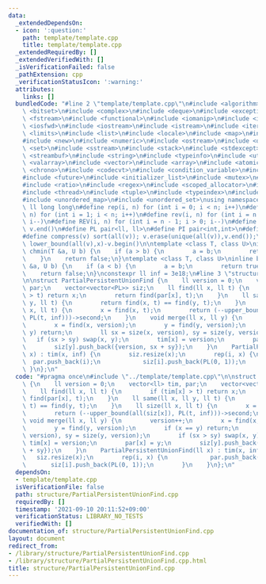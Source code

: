 ```yaml
---
data:
  _extendedDependsOn:
  - icon: ':question:'
    path: template/template.cpp
    title: template/template.cpp
  _extendedRequiredBy: []
  _extendedVerifiedWith: []
  _isVerificationFailed: false
  _pathExtension: cpp
  _verificationStatusIcon: ':warning:'
  attributes:
    links: []
  bundledCode: "#line 2 \"template/template.cpp\"\n#include <algorithm>\n#include\
    \ <bitset>\n#include <complex>\n#include <deque>\n#include <exception>\n#include\
    \ <fstream>\n#include <functional>\n#include <iomanip>\n#include <ios>\n#include\
    \ <iosfwd>\n#include <iostream>\n#include <istream>\n#include <iterator>\n#include\
    \ <limits>\n#include <list>\n#include <locale>\n#include <map>\n#include <memory>\n\
    #include <new>\n#include <numeric>\n#include <ostream>\n#include <queue>\n#include\
    \ <set>\n#include <sstream>\n#include <stack>\n#include <stdexcept>\n#include\
    \ <streambuf>\n#include <string>\n#include <typeinfo>\n#include <utility>\n#include\
    \ <valarray>\n#include <vector>\n#include <array>\n#include <atomic>\n#include\
    \ <chrono>\n#include <codecvt>\n#include <condition_variable>\n#include <forward_list>\n\
    #include <future>\n#include <initializer_list>\n#include <mutex>\n#include <random>\n\
    #include <ratio>\n#include <regex>\n#include <scoped_allocator>\n#include <system_error>\n\
    #include <thread>\n#include <tuple>\n#include <typeindex>\n#include <type_traits>\n\
    #include <unordered_map>\n#include <unordered_set>\nusing namespace std;\n#define\
    \ ll long long\n#define rep(i, n) for (int i = 0; i < n; i++)\n#define REP(i,\
    \ n) for (int i = 1; i < n; i++)\n#define rev(i, n) for (int i = n - 1; i >= 0;\
    \ i--)\n#define REV(i, n) for (int i = n - 1; i > 0; i--)\n#define all(v) v.begin(),\
    \ v.end()\n#define PL pair<ll, ll>\n#define PI pair<int,int>\n#define len(s) (int)s.size()\n\
    #define compress(v) sort(all(v)); v.erase(unique(all(v)),v.end());\n#define comid(v,x)\
    \ lower_bound(all(v),x)-v.begin()\n\ntemplate <class T, class U>\ninline bool\
    \ chmin(T &a, U b) {\n    if (a > b) {\n        a = b;\n        return true;\n\
    \    }\n    return false;\n}\ntemplate <class T, class U>\ninline bool chmax(T\
    \ &a, U b) {\n    if (a < b) {\n        a = b;\n        return true;\n    }\n\
    \    return false;\n}\nconstexpr ll inf = 3e18;\n#line 3 \"structure/PartialPersistentUnionFind.cpp\"\
    \n\nstruct PartialPersistentUnionFind {\n    ll version = 0;\n    vector<ll> tim,\
    \ par;\n    vector<vector<PL>> siz;\n    ll find(ll x, ll t) {\n        if (tim[x]\
    \ > t) return x;\n        return find(par[x], t);\n    }\n    ll same(ll x, ll\
    \ y, ll t) {\n        return find(x, t) == find(y, t);\n    }\n    ll size(ll\
    \ x, ll t) {\n        x = find(x, t);\n        return (--upper_bound(all(siz[x]),\
    \ PL(t, inf)))->second;\n    }\n    void merge(ll x, ll y) {\n        version++;\n\
    \        x = find(x, version);\n        y = find(y, version);\n        if (x ==\
    \ y) return;\n        ll sx = size(x, version), sy = size(y, version);\n     \
    \   if (sx > sy) swap(x, y);\n        tim[x] = version;\n        par[x] = y;\n\
    \        siz[y].push_back({version, sx + sy});\n    }\n    PartialPersistentUnionFind(ll\
    \ x) : tim(x, inf) {\n        siz.resize(x);\n        rep(i, x) {\n          \
    \  par.push_back(i);\n            siz[i].push_back(PL(0, 1));\n        }\n   \
    \ }\n};\n"
  code: "#pragma once\n#include \"../template/template.cpp\"\n\nstruct PartialPersistentUnionFind\
    \ {\n    ll version = 0;\n    vector<ll> tim, par;\n    vector<vector<PL>> siz;\n\
    \    ll find(ll x, ll t) {\n        if (tim[x] > t) return x;\n        return\
    \ find(par[x], t);\n    }\n    ll same(ll x, ll y, ll t) {\n        return find(x,\
    \ t) == find(y, t);\n    }\n    ll size(ll x, ll t) {\n        x = find(x, t);\n\
    \        return (--upper_bound(all(siz[x]), PL(t, inf)))->second;\n    }\n   \
    \ void merge(ll x, ll y) {\n        version++;\n        x = find(x, version);\n\
    \        y = find(y, version);\n        if (x == y) return;\n        ll sx = size(x,\
    \ version), sy = size(y, version);\n        if (sx > sy) swap(x, y);\n       \
    \ tim[x] = version;\n        par[x] = y;\n        siz[y].push_back({version, sx\
    \ + sy});\n    }\n    PartialPersistentUnionFind(ll x) : tim(x, inf) {\n     \
    \   siz.resize(x);\n        rep(i, x) {\n            par.push_back(i);\n     \
    \       siz[i].push_back(PL(0, 1));\n        }\n    }\n};\n"
  dependsOn:
  - template/template.cpp
  isVerificationFile: false
  path: structure/PartialPersistentUnionFind.cpp
  requiredBy: []
  timestamp: '2021-09-10 20:11:52+09:00'
  verificationStatus: LIBRARY_NO_TESTS
  verifiedWith: []
documentation_of: structure/PartialPersistentUnionFind.cpp
layout: document
redirect_from:
- /library/structure/PartialPersistentUnionFind.cpp
- /library/structure/PartialPersistentUnionFind.cpp.html
title: structure/PartialPersistentUnionFind.cpp
---
```

